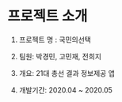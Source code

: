 # 프로젝트 소개

1. 프로젝트 명 : 국민의선택

2. 팀원: 박경민, 고민재, 전희지

3. 개요: 21대 총선 결과 정보제공 앱

4. 개발기간: 2020.04 ~ 2020.05
